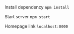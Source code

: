 Install dependency
```npm install```

Start server
```npm start```

Homepage link
```localhost:8000```